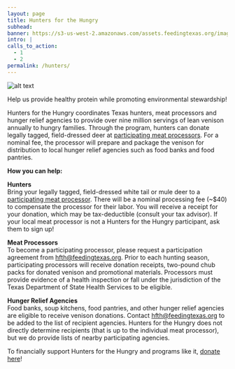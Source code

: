 ```yaml
---
layout: page
title: Hunters for the Hungry
subhead:
banner: https://s3-us-west-2.amazonaws.com/assets.feedingtexas.org/images/banners/banner-04.jpg
intro: |
calls_to_action:
  - 1
  - 2
permalink: /hunters/
---
```

![alt text](https://s3-us-west-2.amazonaws.com/assets.feedingtexas.org/images/inline/Hunter-for-the-Hungry-Logo.png)

Help us provide healthy protein while promoting environmental stewardship! 

Hunters for the Hungry coordinates Texas hunters, meat processors and hunger relief agencies to provide over nine million servings of lean venison annually to hungry families. Through the program, hunters can donate legally tagged, field-dressed deer at [participating meat processors](list). For a nominal fee, the processor will prepare and package the venison for distribution to local hunger relief agencies such as food banks and food pantries.

**How you can help:**    

**Hunters**    
Bring your legally tagged, field-dressed white tail or mule deer to a [participating meat processor](list). There will be a nominal processing fee (~$40) to compensate the processor for their labor. You will receive a receipt for your donation, which may be tax-deductible (consult your tax advisor). If your local meat processor is not a Hunters for the Hungry participant, ask them to sign up!

**Meat Processors**    
To become a participating processor, please request a participation agreement from hfth@feedingtexas.org. Prior to each hunting season, participating processors will receive donation receipts, two-pound chub packs for donated venison and promotional materials. Processors must provide evidence of a health inspection or fall under the jurisdiction of the Texas Department of State Health Services to be eligible.

**Hunger Relief Agencies**    
Food banks, soup kitchens, food pantries, and other hunger relief agencies are eligible to receive venison donations. Contact hfth@feedingtexas.org to be added to the list of recipient agencies. Hunters for the Hungry does not directly determine recipients (that is up to the individual meat processor), but we do provide lists of nearby participating agencies.

To financially support Hunters for the Hungry and programs like it, [donate here](https://donatenow.networkforgood.org/feeding-texas)!
